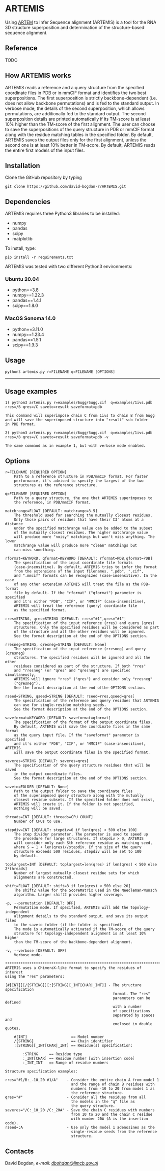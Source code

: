 # ARTEMIS

Using [ARTEM](https://github.com/david-bogdan-r/ARTEM) to Infer Sequence alignment (ARTEMIS) is a tool for the RNA 3D structure superposition and determination of the structure-based sequence alignment.

## Reference

TODO

## How ARTEMIS works

ARTEMIS reads a reference and a query structure from the specified coordinate files in PDB or in mmCIF format and identifies the two best superpositions.
The first superposition is strictly backbone-dependent (i.e. does not allow backbone permutations) and is fed to the standard output.
In verbose mode, the details of the second superposition, which allows permutations, are additionally fed to the standard output.
The second superposition details are printed automatically if its TM-score is at least 10% higher than the TM-score of the first alignment.
The user can choose to save the superpositions of the query structure in PDB or mmCIF format along with the residue matching tables in the specified folder.
By default, ARTEMIS saves the output files only for the first alignment, unless the second one is at least 10% better in TM-score.
By default, ARTEMIS reads the entire first models of the input files.

## Installation

Clone the GitHub repository by typing

    git clone https://github.com/david-bogdan-r/ARTEMIS.git

## Dependencies

ARTEMIS requires three Python3 libraries to be installed:

- numpy
- pandas
- scipy
- matplotlib

To install, type:

    pip install -r requirements.txt

ARTEMIS was tested with two different Python3 environments:

### Ubuntu 20.04

- python==3.8
- numpy==1.22.3
- pandas==1.4.1
- scipy==1.8.0

### MacOS Sonoma 14.0

- python==3.11.0
- numpy==1.23.4
- pandas==1.5.1
- scipy==1.9.3

## Usage

    python3 artemis.py r=FILENAME q=FILENAME [OPTIONS]
****
## Usage examples

    1) python3 artemis.py r=examples/6ugg/6ugg.cif  q=examples/1ivs.pdb rres=/B qres=/C saveto=result saveformat=pdb

    This command will superimpose chain C from 1ivs to chain B from 6ugg 
    and will save the superimposed structure into "result" sub-folder
    in PDB format. 
    
    2) python3 artemis.py r=examples/6ugg/6ugg.cif  q=examples/1ivs.pdb rres=/B qres=/C saveto=result saveformat=pdb -v

    The same command as in example 1, but with verbose mode enabled. 

## Options

    r=FILENAME [REQUIRED OPTION]
        Path to a reference structure in PDB/mmCIF format. For faster 
        performance, it's advised to specify the largest of the two 
        structures as the reference structure.

    q=FILENAME [REQUIRED OPTION]
        Path to a query structure, the one that ARTEMIS superimposes to 
        the reference, in PDB/mmCIF format.

    matchrange=FLOAT [DEFAULT: matchrange=3.5]
        The threshold used for searching the mutually closest residues. 
        Only those pairs of residues that have their C3' atoms at a distance 
        under the specified matchrange value can be added to the subset 
        of the mutually closest residues. The higher matchrange value 
        will produce more "noisy" matchings but won't miss anything. The lower 
        matchrange value will produce more "clean" matchings but 
        can miss something.

    rformat=KEYWORD, qformat=KEYWORD [DEFAULT: rformat=PDB,qformat=PDB] 
        The specification of the input coordinate file formats 
        (case-insensitive). By default, ARTEMIS tries to infer the format 
        from the extensions of the input filenames. ".pdb", ".cif", 
        and ".mmcif" formats can be recognized (case-insensitive). In the case 
        of any other extension ARTEMIS will treat the file as the PDB-format 
        file by default. If the "rformat" ("qformat") parameter is specified 
        and it's either "PDB", "CIF", or "MMCIF" (case-insensitive), 
        ARTEMIS will treat the reference (query) coordinate file
        as the specified format.

    rres=STRING, qres=STRING [DEFAULT: rres="#1",qres="#1"]
        The specification of the input reference (rres) and query (qres) 
        structures. Only the specified residues will be considered as part 
        of the structure and all the other residues will be ignored.
        See the format description at the end of the OPTIONS section.

    rresneg=STRING, qresneg=STRING [DEFAULT: None]
        The specification of the input reference (rresneg) and query (qresneg) 
        structures. The specified residues will be ignored and all the other 
        residues considered as part of the structure. If both "rres" 
        and "rresneg" (or "qres" and "qresneg") are specified simultaneusly, 
        ARTEMIS will ignore "rres" ("qres") and consider only "rresneg" 
        ("qresneg"). 
        See the format description at the end ofthe OPTIONS section.

    rseed=STRING, qseed=STRING [DEFAULT: rseed=rres,qseed=qres]
        The specification of the reference and query residues that ARTEMIS
        can use for single-residue matching seeds.
        See the format description at the end of the OPTIONS section.

    saveformat=KEYWORD [DEFAULT: saveformat=qformat]
        The specification of the format of the output coordinate files. 
        By default, ARTEMIS will save the coordinate files in the same format 
        as the query input file. If the "saveformat" parameter is specified 
        and it's either "PDB", "CIF", or "MMCIF" (case-insensitive), ARTEMIS 
        will save the output coordinate files in the specified format.

    saveres=STRING [DEFAULT: saveres=qres]
        The specification of the query structure residues that will be saved 
        in the output coordinate files.
        See the format description at the end of the OPTIONS section.

    saveto=FOLDER [DEFAULT: None]
        Path to the output folder to save the coordinate files 
        of the superimposed query structure along with the mutually 
        closest residue subsets. If the specified folder does not exist, 
        ARTEMIS will create it. If the folder is not specified, 
        nothing will be saved.

    threads=INT [DEFAULT: threads=CPU_COUNT]
        Number of CPUs to use.

    stepdiv=INT [DEFAULT: stepdiv=0 if len(qres) < 500 else 100]
        The step divider parameter. The parameter is used to speed up 
        the procedure for large structures. If stepdiv > 0, ARTEMIS
        will consider only each Sth reference residue as matching seed,
        where S = 1 + len(qres)//stepdiv. If the size of the query 
        structure exceeds 500 residues, stepdiv will be set to 100 
        by default.

    toplargest=INT [DEFAULT: toplargest=len(qres) if len(qres) < 500 else 2*threads]
        Number of largest mutually closest residue sets for which 
        alignments are constructed.

    shift=FLOAT [DEFAULT: shift=3 if len(qres) < 500 else 20]
        The shift2 value for the ScoreMatrix used in the Needleman-Wunsch
        algorithm. Larger shift2 provides higher coverage.

    -p, --permutation [DEFAULT: OFF]
        Permutation mode. If specified, ARTEMIS will add the topology-independent 
        alignment details to the standard output, and save its output files
        to the saveto folder (if the folder is specified). 
        The mode is automatically activated if the TM-score of the query 
        structure for topology-independent alignment is at least 10% higher 
        than the TM-score of the backbone-dependent alignment.

    -v, --verbose [DEFAULT: OFF]
        Verbose mode.

    ***************************************************************************
    ARTEMIS uses a ChimeraX-like format to specify the residues of interest 
    using the "res" parameters:

    [#[INT]][/[STRING]][:[STRING][_INT[CHAR|_INT]] - The structure specification
                                                     format. The "res" 
                                                     parameters can be defined 
                                                     with a number 
                                                     of specifications 
                                                     separated by spaces and 
                                                     enclosed in double quotes.

        #[INT]                    == Model number
        /[STRING]                 == Chain identifier
        :[STRING][_INT[CHAR|_INT] == Residue(s) specification:
            
            :STRING     == Residue type    
            :_INT[CHAR] == Residue number [with insertion code]
            :_INT_INT   == Range of residue numbers
            
    Structure specification examples:

    rres="#1/B:_-10_20 #1/A"    - Consider the entire chain A from model 1 
                                  and the range of chain B residues with 
                                  numbers from -10 to 20 from model 1 as 
                                  the reference structure.
    qres="#"                    - Consider all the residues from all 
                                  the models in the "q" file as 
                                  the query structure.
    saveres="/C:_10_20 /C:_20A" - Save the chain C residues with numbers 
                                  from 10 to 20 and the chain C residue 
                                  with number 20A (A is the insertion code).
    rseed=:A                    - Use only the model 1 adenosines as the 
                                  single-residue seeds from the reference 
                                  structure. 

## Contacts

David Bogdan, *e-mail: <dbohdan@iimcb.gov.pl>*
